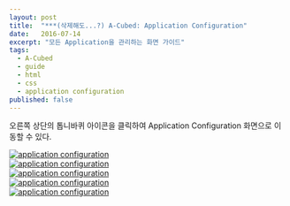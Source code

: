 ```yaml
---
layout: post
title:  "***(삭제해도...?) A-Cubed: Application Configuration"
date:   2016-07-14
excerpt: "모든 Application을 관리하는 화면 가이드"
tags:
  - A-Cubed
  - guide
  - html
  - css
  - application configuration
published: false
---
```


오른쪽 상단의 톱니바퀴 아이콘을 클릭하여 Application Configuration 화면으로 이동할 수 있다.

<a href="{{ site.url }}/images/works/20160714/image-1.jpg"><img src="{{ site.url }}/images/works/20160714/image-1.jpg" alt="application configuration"></a>
<br>
<a href="{{ site.url }}/images/works/20160714/image-2.jpg"><img src="{{ site.url }}/images/works/20160714/image-2.jpg" alt="application configuration"></a>
<br>
<a href="{{ site.url }}/images/works/20160714/image-3.jpg"><img src="{{ site.url }}/images/works/20160714/image-3.jpg" alt="application configuration"></a>
<br>
<a href="{{ site.url }}/images/works/20160714/image-4.jpg"><img src="{{ site.url }}/images/works/20160714/image-4.jpg" alt="application configuration"></a>
<br>
<a href="{{ site.url }}/images/works/20160714/image-5.jpg"><img src="{{ site.url }}/images/works/20160714/image-5.jpg" alt="application configuration"></a>